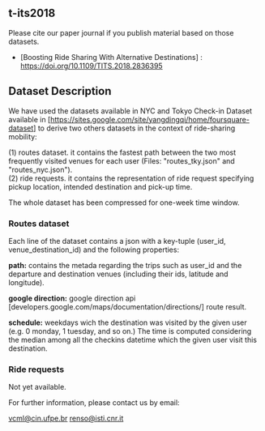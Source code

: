 ## t-its2018


Please cite our paper journal if you publish material based on those datasets.
* [Boosting Ride Sharing With Alternative Destinations] : https://doi.org/10.1109/TITS.2018.2836395

## Dataset Description

We have used the datasets available in NYC and Tokyo Check-in Dataset available in [https://sites.google.com/site/yangdingqi/home/foursquare-dataset] to derive two others datasets in the context of ride-sharing mobility: 

(1) routes dataset. it contains the fastest path between the two most frequently visited venues for each user (Files: "routes_tky.json" and "routes_nyc.json"). <br>
(2) ride requests. it contains the representation of ride request specifying pickup location, intended destination and pick-up time.  

The whole dataset has been compressed for one-week time window.

### Routes dataset

Each line of the dataset contains a json with a key-tuple (user_id, venue_destination_id) and the following properties:

**path:** contains the metada regarding the trips such as user_id and the departure and destination venues (including their ids, latitude and longitude).

**google direction:** google direction api [developers.google.com/maps/documentation/directions/] route result. 

**schedule:** weekdays wich the destination was visited by the given user (e.g. 0 monday, 1 tuesday, and so on.) 
The time is computed considering the median among all the checkins datetime which the given user visit this destination. 


### Ride requests

Not yet available.



For further information, please contact us by email:

vcml@cin.ufpe.br
renso@isti.cnr.it
